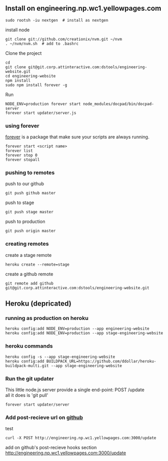 ## Install on engineering.np.wc1.yellowpages.com

    sudo rootsh -iu nextgen  # install as nextgen

install node

    git clone git://github.com/creationix/nvm.git ~/nvm
    . ~/nvm/nvm.sh  # add to .bashrc

Clone the project

    cd
    git clone git@git.corp.attinteractive.com:dstools/engineering-website.git
    cd engineering-website
    npm install
    sudo npm install forever -g
    
Run

    NODE_ENV=production forever start node_modules/docpad/bin/docpad-server
    forever start updater/server.js

### using forever

[forever](https://github.com/nodejitsu/forever) is a package that make sure your scripts are always running.

    forever start <script name>
    forever list
    forever stop 0
    forever stopall

### pushing to remotes

push to our github

    git push github master

push to stage

    git push stage master

push to production

    git push origin master

### creating remotes

create a stage remote

    heroku create --remote=stage

create a github remote

    git remote add github git@git.corp.attinteractive.com:dstools/engineering-website.git

## Heroku (depricated)

### running as production on heroku

    heroku config:add NODE_ENV=production --app engineering-website
    heroku config:add NODE_ENV=production --app stage-engineering-website

### heroku commands

    heroku config -s --app stage-engineering-website
    heroku config:add BUILDPACK_URL=https://github.com/ddollar/heroku-buildpack-multi.git --app stage-engineering-website
   
### Run the git updater

This little node.js server provide a single end-point: POST /update  
all it does is 'git pull'

    forever start updater/server

### Add post-recieve url on [github](https://git.corp.attinteractive.com/dstools/engineering-website/edit)

test

    curl -X POST http://engineering.np.wc1.yellowpages.com:3000/update

add on github's post-recieve hooks section
    http://engineering.np.wc1.yellowpages.com:3000/update

